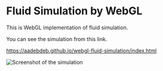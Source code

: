 # Fluid Simulation by WebGL

This is WebGL implementation of fluid simulation.

You can see the simulation from this link.

https://aadebdeb.github.io/webgl-fluid-simulation/index.html

![Screenshot of the simulation](https://aadebdeb.github.io/webgl-fluid-simulation/screenshot/screenshot.jpg)
